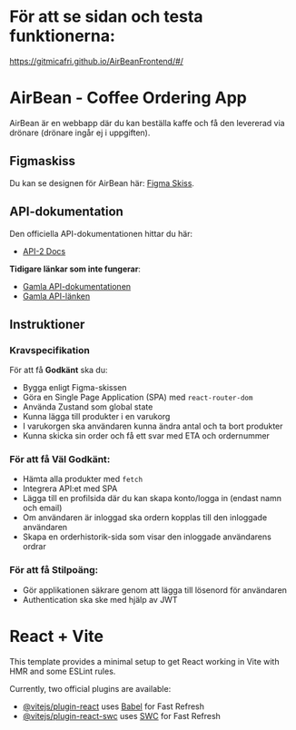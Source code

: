 # För att se sidan och testa funktionerna:

https://gitmicafri.github.io/AirBeanFrontend/#/

# AirBean - Coffee Ordering App

AirBean är en webbapp där du kan beställa kaffe och få den levererad via drönare (drönare ingår ej i uppgiften).

## Figmaskiss

Du kan se designen för AirBean här: [Figma Skiss](https://www.figma.com/file/UeUGVefSdgio0sRxPFccJI/AirBean-v.1.0?node-id=0%3A1).

## API-dokumentation

Den officiella API-dokumentationen hittar du här:

-   [API-2 Docs](https://airbean-9pcyw.ondigitalocean.app/api/docs/)

**Tidigare länkar som inte fungerar**:

-   [Gamla API-dokumentationen](https://airbean-api-xjlcn.ondigitalocean.app/api/docs/)
-   [Gamla API-länken](https://airbean-api-xjlcn.ondigitalocean.app/)

## Instruktioner

### Kravspecifikation

För att få **Godkänt** ska du:

-   Bygga enligt Figma-skissen
-   Göra en Single Page Application (SPA) med `react-router-dom`
-   Använda Zustand som global state
-   Kunna lägga till produkter i en varukorg
-   I varukorgen ska användaren kunna ändra antal och ta bort produkter
-   Kunna skicka sin order och få ett svar med ETA och ordernummer

### För att få **Väl Godkänt**:

-   Hämta alla produkter med `fetch`
-   Integrera API:et med SPA
-   Lägga till en profilsida där du kan skapa konto/logga in (endast namn och email)
-   Om användaren är inloggad ska ordern kopplas till den inloggade användaren
-   Skapa en orderhistorik-sida som visar den inloggade användarens ordrar

### För att få **Stilpoäng**:

-   Gör applikationen säkrare genom att lägga till lösenord för användaren
-   Authentication ska ske med hjälp av JWT

# React + Vite

This template provides a minimal setup to get React working in Vite with HMR and some ESLint rules.

Currently, two official plugins are available:

-   [@vitejs/plugin-react](https://github.com/vitejs/vite-plugin-react/blob/main/packages/plugin-react/README.md) uses [Babel](https://babeljs.io/) for Fast Refresh
-   [@vitejs/plugin-react-swc](https://github.com/vitejs/vite-plugin-react-swc) uses [SWC](https://swc.rs/) for Fast Refresh
